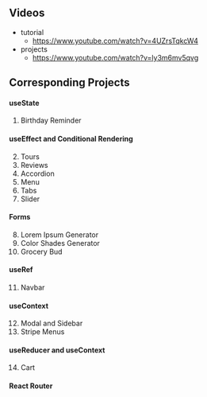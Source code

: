 ## Videos
* tutorial
    * https://www.youtube.com/watch?v=4UZrsTqkcW4
* projects
    * https://www.youtube.com/watch?v=ly3m6mv5qvg

## Corresponding Projects

#### useState

1. Birthday Reminder

#### useEffect and Conditional Rendering

2. Tours
3. Reviews
4. Accordion
5. Menu
6. Tabs
7. Slider

#### Forms

8. Lorem Ipsum Generator
9. Color Shades Generator
10. Grocery Bud

#### useRef

11. Navbar

#### useContext

12. Modal and Sidebar
13. Stripe Menus

#### useReducer and useContext

14. Cart

#### React Router
